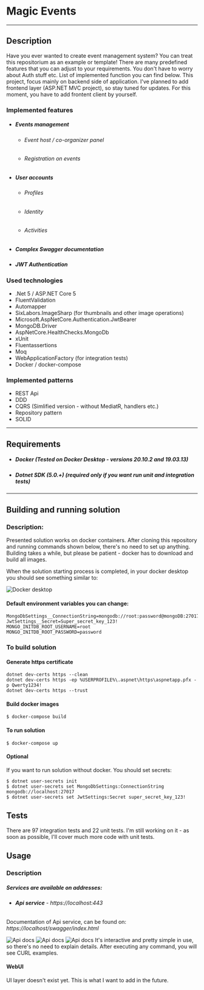 # Magic Events
***
## Description
Have you ever wanted to create event management system? You can treat this repositorium as an example or template! There are many predefined features that you can adjust to your requirements. You don't have to worry about Auth stuff etc. List of implemented function you can find below. This project, focus mainly on backend side of application. I've planned to add frontend layer (ASP.NET MVC project), so stay tuned for updates. For this moment, you have to add frontent client by yourself. 
### Implemented features
* ##### Events management
    * ###### Event host / co-organizer panel
    * ###### Registration on events
* ##### User accounts
    * ###### Profiles 
    * ###### Identity
    * ###### Activities
* ##### Complex Swagger documentation
* ##### JWT Authentication
### Used technologies
* .Net 5 / ASP.NET Core 5
* FluentValidation
* Automapper
* SixLabors.ImageSharp (for thumbnails and other image operations)
* Microsoft.AspNetCore.Authentication.JwtBearer
* MongoDB.Driver
* AspNetCore.HealthChecks.MongoDb
* xUnit
* Fluentassertions
* Moq
* WebApplicationFactory (for integration tests)
* Docker / docker-compose
### Implemented patterns
* REST Api
* DDD
* CQRS (Simlified version - without MediatR, handlers etc.)
* Repository pattern
* SOLID
***
## Requirements
* ##### **Docker (Tested on Docker Desktop - versions 20.10.2 and 19.03.13)** 
* ##### **Dotnet SDK (5.0.+)** *(required only if you want run unit and integration tests)*
***
## Building and running solution

### Description:
Presented solution works on docker containers. After cloning this repository and running commands shown below, there's no need to set up anything. Building takes a while, but please be patient - docker has to download and build all images.

When the solution starting process is completed, in your docker desktop you should see something similar to:

![Docker desktop](https://i.imgur.com/C1nawem.png)

#### Default environment variables you can change:
```
MongoDbSettings__ConnectionString=mongodb://root:password@mongoDB:27017
JwtSettings__Secret=Super_secret_key_123!
MONGO_INITDB_ROOT_USERNAME=root
MONGO_INITDB_ROOT_PASSWORD=password
```

### To build solution
#### Generate https certificate
```
dotnet dev-certs https --clean
dotnet dev-certs https -ep %USERPROFILE%\.aspnet\https\aspnetapp.pfx -p Qwerty1234!
dotnet dev-certs https --trust
```
#### Build docker images
```
$ docker-compose build 
```
#### To run solution
```
$ docker-compose up
```

#### Optional
If you want to run solution without docker. You should set secrets:
```
$ dotnet user-secrets init
$ dotnet user-secrets set MongoDbSettings:ConnectionString mongodb://localhost:27017
$ dotnet user-secrets set JwtSettings:Secret super_secret_key_123!
```
## Tests
There are 97 integration tests and 22 unit tests. I'm still working on it - as soon as possible, I'll cover much more code with unit tests.


## Usage

### Description
##### Services are available on addresses:
* ###### **Api service** - *https://localhost:443*
Documentation of Api service, can be found on:
*https://localhost/swagger/index.html* 

![Api docs](https://imgur.com/EK5g2PD.png)
![Api docs](https://imgur.com/GKY0X4P.png)
![Api docs](https://imgur.com/B5hWFCn.png)
It's interactive and pretty simple in use, so there's no need to explain details.
After executing any command, you will see CURL examples.


#### WebUI
UI layer doesn't exist yet. This is what I want to add in the future. 

